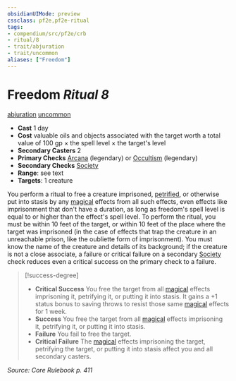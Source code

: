```yaml
---
obsidianUIMode: preview
cssclass: pf2e,pf2e-ritual
tags:
- compendium/src/pf2e/crb
- ritual/8
- trait/abjuration
- trait/uncommon
aliases: ["Freedom"]
---
```

# Freedom *Ritual 8*  
[abjuration](abjuration.md "Abjuration School Trait")  [uncommon](uncommon.md "Uncommon Rarity Trait")  

- **Cast** 1 day
- **Cost** valuable oils and objects associated with the target worth a total value of 100 gp × the spell level × the target's level
- **Secondary Casters** 2
- **Primary Checks** [Arcana](skills.md#Arcana) (legendary) or [Occultism](skills.md#Occultism) (legendary)
- **Secondary Checks** [Society](skills.md#Society)
- **Range**: see text
- **Targets**: 1 creature

You perform a ritual to free a creature imprisoned, [petrified](conditions.md#Petrified), or otherwise put into stasis by any [magical](magical.md "Magical Item Trait") effects from all such effects, even effects like imprisonment that don't have a duration, as long as freedom's spell level is equal to or higher than the effect's spell level. To perform the ritual, you must be within 10 feet of the target, or within 10 feet of the place where the target was imprisoned (in the case of effects that trap the creature in an unreachable prison, like the oubliette form of imprisonment). You must know the name of the creature and details of its background; if the creature is not a close associate, a failure or critical failure on a secondary [Society](skills.md#Society) check reduces even a critical success on the primary check to a failure.

> [!success-degree] 
> - **Critical Success** You free the target from all [magical](magical.md "Magical Item Trait") effects imprisoning it, petrifying it, or putting it into stasis. It gains a +1 status bonus to saving throws to resist those same [magical](magical.md "Magical Item Trait") effects for 1 week.
> - **Success** You free the target from all [magical](magical.md "Magical Item Trait") effects imprisoning it, petrifying it, or putting it into stasis.
> - **Failure** You fail to free the target.
> - **Critical Failure** The [magical](magical.md "Magical Item Trait") effects imprisoning the target, petrifying the target, or putting it into stasis affect you and all secondary casters.

*Source: Core Rulebook p. 411*